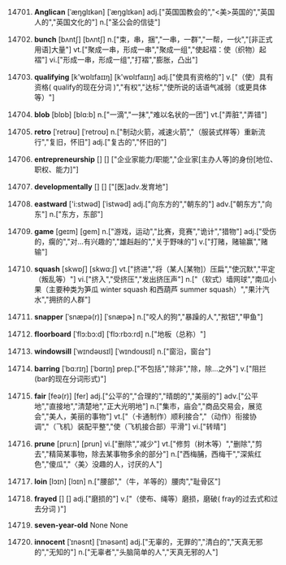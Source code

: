 14701. **Anglican**
[ˈæŋglɪkən]  [ˈæŋɡlɪkən]
adj.["英国国教会的","<美>英国的","英国人的","英国文化的"]  n.["圣公会的信徒"]  

14702. **bunch**
[bʌntʃ]  [bʌntʃ]
n.["束，串，捆","一串，一群","一帮，一伙","[非正式用语]大量"]  vt.["聚成一串，形成一串","聚成一组","使起褶：使（织物）起褶"]  vi.["形成一串，形成一组","打褶","膨胀，凸出"]  

14703. **qualifying**
[k'wɒlɪfaɪɪŋ]  [k'wɒlɪfaɪɪŋ]
adj.["使具有资格的"]  v.["（使）具有资格( qualify的现在分词 )","有权","达标","使所说的话语气减弱（或更具体等）"]  

14704. **blob**
[blɒb]  [blɑ:b]
n.["一滴","一抹","难以名状的一团"]  vt.["弄脏","弄错"]  

14705. **retro**
[ˈretrəʊ]  [ˈretroʊ]
n.["制动火箭，减速火箭","（服装式样等）重新流行","复旧，怀旧"]  adj.["复古的","怀旧的"]  

14706. **entrepreneurship**
[]  []
["企业家能力/职能","企业家[主办人等]的身份[地位、职权、能力]"]  

14707. **developmentally**
[]  []
["[医]adv.发育地"]  

14708. **eastward**
['i:stwəd]  [ˈistwəd]
adj.["向东方的","朝东的"]  adv.["朝东方","向东"]  n.["东方，东部"]  

14709. **game**
[geɪm]  [ɡem]
n.["游戏，运动","比赛，竞赛","诡计","猎物"]  adj.["受伤的，瘸的","对…有兴趣的","雄赳赳的","关于野味的"]  v.["打赌，赌输赢","赌输"]  

14710. **squash**
[skwɒʃ]  [skwɑ:ʃ]
vt.["挤进","将（某人[某物]）压扁","使沉默","平定（叛乱等）"]  vi.["挤入","受挤压","发出挤压声"]  n.["（软式）墙网球","南瓜小果（主要种类为笋瓜 winter squash 和西葫芦 summer squash）","果汁汽水","拥挤的人群"]  

14711. **snapper**
[ˈsnæpə(r)]  [ˈsnæpɚ]
n.["咬人的狗","暴躁的人","揿钮","甲鱼"]  

14712. **floorboard**
[ˈflɔ:bɔ:d]  [ˈflɔ:rbɔ:rd]
n.["地板（总称）"]  

14713. **windowsill**
[ˈwɪndəʊsɪl]  [ˈwɪndoʊsɪl]
n.["窗沿，窗台"]  

14714. **barring**
[ˈbɑ:rɪŋ]  [ˈbɑrɪŋ]
prep.["不包括","除非","除，除…之外"]  v.["阻拦(bar的现在分词形式)"]  

14715. **fair**
[feə(r)]  [fer]
adj.["公平的","合理的","晴朗的","美丽的"]  adv.["公平地","直接地","清楚地","正大光明地"]  n.["集市，庙会","商品交易会，展览会","美人，美丽的事物"]  vt.["（卡通制作）顺利接合","（动作）衔接协调","（飞机）装配平整","使（飞机接合部）平滑"]  vi.["转晴"]  

14716. **prune**
[pru:n]  [prun]
vi.["删除","减少"]  vt.["修剪（树木等）","删除","剪去","精简某事物，除去某事物多余的部分"]  n.["西梅脯，西梅干","深紫红色","傻瓜","〈美〉没趣的人，讨厌的人"]  

14717. **loin**
[lɔɪn]  [lɔɪn]
n.["腰部","（牛，羊等的）腰肉","耻骨区"]  

14718. **frayed**
[]  []
adj.["磨损的"]  v.["（使布、绳等）磨损，磨破( fray的过去式和过去分词 )"]  

14719. **seven-year-old**
None
None

14720. **innocent**
[ˈɪnəsnt]  [ˈɪnəsənt]
adj.["无辜的，无罪的","清白的","天真无邪的","无知的"]  n.["无辜者","头脑简单的人","天真无邪的人"]  

